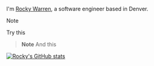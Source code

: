 I'm [Rocky Warren](https://www.rocky.dev), a software engineer based in Denver.

> [!NOTE]  
> Try this

> **Note**
> And this

[![Rocky's GitHub stats](https://github-readme-stats-jzqti5pg5-rockywarrens-projects.vercel.app/api?username=therockstorm&show=reviews)](https://github.com/therockstorm/github-readme-stats)
